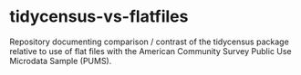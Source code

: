 # tidycensus-vs-flatfiles

Repository documenting comparison / contrast of the tidycensus package relative to use of flat files with the American Community Survey Public Use Microdata Sample (PUMS). 
